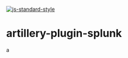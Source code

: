 [![js-standard-style](https://img.shields.io/badge/code%20style-standard-brightgreen.svg)](http://standardjs.com)
# artillery-plugin-splunk
a

